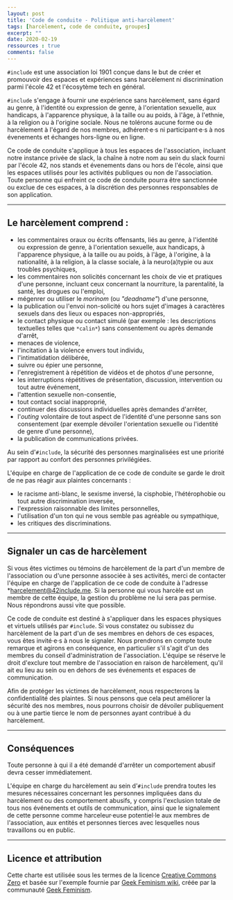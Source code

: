 ```yaml
---
layout: post
title: 'Code de conduite - Politique anti-harcèlement'
tags: [harcèlement, code de conduite, groupes]
excerpt: ""
date: 2020-02-19
ressources : true
comments: false
---
```


<!-- ### Code de conduite - Politique anti-harcèlement -->

`#include` est une association loi 1901 conçue dans le but de créer et promouvoir des espaces et expériences sans harcèlement ni discrimination parmi l'école 42 et l'écosytème tech en général.

`#include` s'engage à fournir une expérience sans harcèlement, sans égard au genre, à l'identité ou expression de genre, à l'orientation sexuelle, aux handicaps, à l'apparence physique, à la taille ou au poids, à l'âge, à l'ethnie, à la religion ou à l'origine sociale. Nous ne tolérons aucune forme ou de harcèlement à l'égard de nos membres, adhérent·e·s ni participant·e·s à nos évenements et échanges hors-ligne ou en ligne.

Ce code de conduite s'applique à tous les espaces de l'association, incluant notre instance privée de slack, la chaîne à notre nom au sein du slack fourni par l'école 42, nos stands et évenements dans ou hors de l'école, ainsi que les espaces utilisés pour les activités publiques ou non de l'association. Toute personne qui enfreint ce code de conduite pourra être sanctionnée ou exclue de ces espaces, à la discrétion des personnes responsables de son application.


-----

## Le harcèlement comprend :

+ les commentaires oraux ou écrits offensants, liés au genre, à l'identité ou expression de genre, à l'orientation sexuelle, aux handicaps, à l'apparence physique, à la taille ou au poids, à l'âge, à l'origine, à la nationalité, à la religion, à la classe sociale, à la neuro(a)typie ou aux troubles psychiques,
+ les commentaires non solicités concernant les choix de vie et pratiques d'une personne, incluant ceux concernant la nourriture, la parentalité, la santé, les drogues ou l'emploi,
+ mégenrer ou utiliser le *morinom* (ou *"deadname"*) d'une personne,
+ la publication ou l'envoi non-solicité ou hors sujet d'images à caractères sexuels dans des lieux ou espaces non-appropriés,
+ le contact physique ou contact simulé (par exemple : les descriptions textuelles telles que `*calin*`) sans consentement ou après demande d'arrêt,
+ menaces de violence,
+ l'incitation à la violence envers tout individu,
+ l'intimatidation délibérée,
+ suivre ou épier une personne,
+ l'enregistrement à répétition de vidéos et de photos d'une personne,
+ les interruptions répétitives de présentation, discussion, intervention ou tout autre événement,
+ l'attention sexuelle non-consentie,
+ tout contact social inapproprié,
+ continuer des discussions individuelles après demandes d'arrêter,
+ l'*outing* volontaire de tout aspect de l'identité d'une personne sans son consentement (par exemple dévoiler l'orientation sexuelle ou l'identité de genre d'une personne),
+ la publication de communications privées.

Au sein d'`#include`, la sécurité des personnes marginalisées est une priorité par rapport au confort des personnes privilégiées.

L'équipe en charge de l'application de ce code de conduite se garde le droit de ne pas réagir aux plaintes concernants :
+ le racisme anti-blanc, le sexisme inversé, la cisphobie, l'hétérophobie ou tout autre discrimination inversée,
+ l'expression raisonnable des limites personnelles,
+ l'utilisation d'un ton qui ne vous semble pas agréable ou sympathique,
+ les critiques des discriminations.

------ 

## Signaler un cas de harcèlement

Si vous êtes victimes ou témoins de harcèlement de la part d'un membre de l'association ou d'une personne associée à ses activités, merci de contacter l'équipe en charge de l'application de ce code de conduite à l'adresse *[harcelement@42include.me](mailto:harcelement@42include.me). Si la personne qui vous harcèle est un membre de cette équipe, la gestion du problème ne lui sera pas permise. Nous répondrons aussi vite que possible.

Ce code de conduite est destiné à s'appliquer dans les espaces physiques et virtuels utilisés par `#include`. Si vous constatez ou subissez du harcèlement de la part d'un de ses membres en dehors de ces espaces, vous êtes invité·e·s à nous le signaler. Nous prendrons en compte toute remarque et agirons en conséquence, en particulier s'il s'agit d'un des membres du conseil d'administration de l'association. L'équipe se réserve le droit d'exclure tout membre de l'association en raison de harcèlement, qu'il ait eu lieu au sein ou en dehors de ses événements et espaces de communication.

Afin de protéger les victimes de harcèlement, nous respecterons la confidentialité des plaintes. Si nous pensons que cela peut améliorer la sécurité des nos membres, nous pourrons choisir de dévoiler publiquement ou à une partie tierce le nom de personnes ayant contribué à du harcèlement.

-----

## Conséquences

Toute personne à qui il a été demandé d'arrêter un comportement abusif devra cesser immédiatement.

L'équipe en charge du harcèlement au sein d'`#include` prendra toutes les mesures nécessaires concernant les personnes impliquées dans du harcèlement ou des comportement abusifs, y compris l'exclusion totale de tous nos événements et outils de communication, ainsi que le signalement de cette personne comme harceleur·euse potentiel·le aux membres de l'association, aux entités et personnes tierces avec lesquelles nous travaillons ou en public.

-----

## Licence et attribution

Cette charte est utilisée sous les termes de la licence [Creative Commons Zero](https://creativecommons.org/publicdomain/zero/1.0/) et basée sur l'exemple fournie par [Geek Feminism wiki](https://geekfeminism.wikia.org/wiki/Community_anti-harassment), créée par la communauté [Geek Feminism](https://geekfeminism.wikia.org/wiki/Geek_Feminism_Wiki). 
